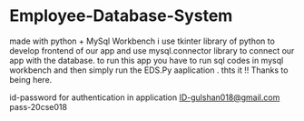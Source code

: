 # Employee-Database-System
made with python + MySql Workbench
i use tkinter library of python to develop frontend of our app and use mysql.connector library to connect our app with the database.
to run this app you have to run sql codes in mysql workbench and then 
simply run the EDS.Py aaplication .
thts it !! Thanks to being here.


id-password for authentication in application
ID-gulshan018@gmail.com
pass-20cse018

